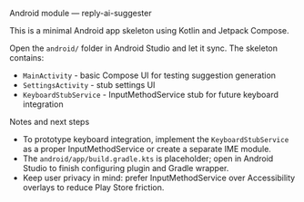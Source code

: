 Android module — reply-ai-suggester

This is a minimal Android app skeleton using Kotlin and Jetpack Compose.

Open the `android/` folder in Android Studio and let it sync. The skeleton contains:
- `MainActivity` - basic Compose UI for testing suggestion generation
- `SettingsActivity` - stub settings UI
- `KeyboardStubService` - InputMethodService stub for future keyboard integration

Notes and next steps

- To prototype keyboard integration, implement the `KeyboardStubService` as a proper InputMethodService or create a separate IME module.
- The `android/app/build.gradle.kts` is placeholder; open in Android Studio to finish configuring plugin and Gradle wrapper.
- Keep user privacy in mind: prefer InputMethodService over Accessibility overlays to reduce Play Store friction.
